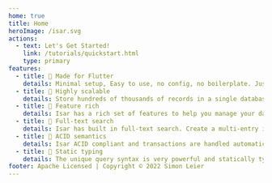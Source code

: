 ```yaml
---
home: true
title: Home
heroImage: /isar.svg
actions:
  - text: Let's Get Started!
    link: /tutorials/quickstart.html
    type: primary
features:
  - title: 💙 Made for Flutter
    details: Minimal setup, Easy to use, no config, no boilerplate. Just add a few lines of code to get started.
  - title: 🚀 Highly scalable
    details: Store hundreds of thousands of records in a single database and query them efficiently and asynchronously.
  - title: 🍭 Feature rich
    details: Isar has a rich set of features to help you manage your data. Composite & multi-entry indexes, query modifiers, JSON support and more.
  - title: 🔎 Full-text search
    details: Isar has built in full-text search. Create a multi-entry index and search for records easily.
  - title: 🧪 ACID semantics
    details: Isar ACID compliant and transactions are handled automatically and all changes are rolled back if an error occurs.
  - title: 💃 Static typing
    details: The unique query syntax is very powerful and statically typed. No need to worry about runtime errors.
footer: Apache Licensed | Copyright © 2022 Simon Leier
---
```

